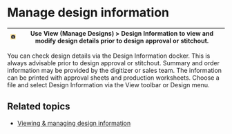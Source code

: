 # Manage design information

| ![DesignProperties.png](assets/DesignProperties.png) | Use View (Manage Designs) > Design Information to view and modify design details prior to design approval or stitchout. |
| ---------------------------------------------------- | ----------------------------------------------------------------------------------------------------------------------- |

You can check design details via the Design Information docker. This is always advisable prior to design approval or stitchout. Summary and order information may be provided by the digitizer or sales team. The information can be printed with approval sheets and production worksheets. Choose a file and select Design Information via the View toolbar or Design menu.

## Related topics

- [Viewing & managing design information](../../Management/manage_designs/Viewing_managing_design_information)
